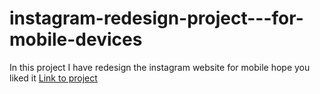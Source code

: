 # instagram-redesign-project---for-mobile-devices
In this project I have redesign the instagram website for mobile hope you liked it
<a href="https://aditya-chourasia.github.io/instagram-redesign-project---for-mobile-devices/0">Link to project</a>
